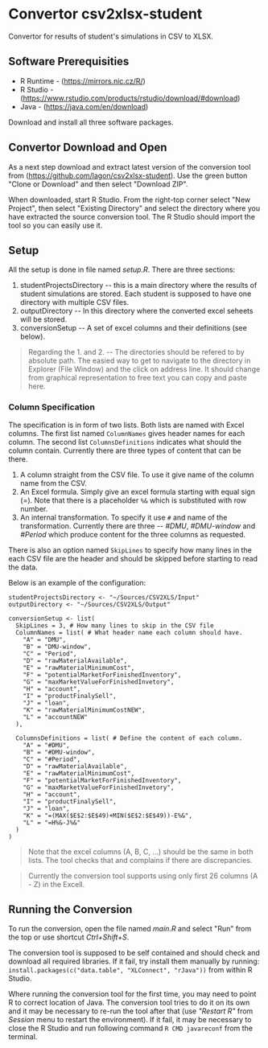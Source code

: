 # Convertor csv2xlsx-student
Convertor for results of student's simulations in CSV to XLSX.

## Software Prerequisities

  + R Runtime - (https://mirrors.nic.cz/R/)
  + R Studio  - (https://www.rstudio.com/products/rstudio/download/#download)
  + Java - (https://java.com/en/download)

Download and install all three software packages.

## Convertor Download and Open

As a next step download and extract latest version of the conversion tool from (https://github.com/lagon/csv2xlsx-student). Use the green button "Clone or Download" and then select "Download ZIP".

When downloaded, start R Studio. From the right-top corner select "New Project", then select "Existing Directory" and select the directory where you have extracted the source conversion tool. The R Studio should import the tool so you can easily use it.

## Setup

All the setup is done in file named _setup.R_. There are three sections:

 1. studentProjectsDirectory -- this is a main directory where the results of student simulations are stored. Each student is supposed to have one directory with multiple CSV files.
 2. outputDirectory -- In this directory where the converted excel seheets will be stored.
 3. conversionSetup -- A set of excel columns and their definitions (see below).

  > Regarding the 1. and 2. -- The directories should be refered to by absolute path. The easied way to get to navigate to the directory in Explorer (File Window) and the click on address line. It should change from graphical representation to free text you can copy and paste here.

### Column Specification

The specification is in form of two lists. Both lists are named with Excel columns. The first list named ```ColumnNames``` gives header names for each column. The second list ```ColumnsDefinitions``` indicates what should the column contain. Currently there are three types of content that can be there.

 1. A column straight from the CSV file. To use it give name of the column name from the CSV.
 2. An Excel formula. Simply give an excel formula starting with equal sign (=). Note that there is a placeholder ```%&``` which is substituted with row number.
 3. An internal transformation. To specify it use ```#``` and name of the transformation. Currently there are three -- _#DMU_, _#DMU-window_ and _#Period_ which produce content for the three columns as requested.

There is also an option named ```SkipLines``` to specify how many lines in the each CSV file are the header and should be skipped before starting to read the data.

Below is an example of the configuration:
```
studentProjectsDirectory <- "~/Sources/CSV2XLS/Input"
outputDirectory <- "~/Sources/CSV2XLS/Output"

conversionSetup <- list(
  SkipLines = 3, # How many lines to skip in the CSV file
  ColumnNames = list( # What header name each column should have.
    "A" = "DMU",
    "B" = "DMU-window",
    "C" = "Period",
    "D" = "rawMaterialAvailable",
    "E" = "rawMaterialMinimumCost",
    "F" = "potentialMarketForFinishedInventory",
    "G" = "maxMarketValueForFinishedInvetory",
    "H" = "account",
    "I" = "productFinalySell",
    "J" = "loan",
    "K" = "rawMaterialMinimumCostNEW",
    "L" = "accountNEW"
  ),
  
  ColumnsDefinitions = list( # Define the content of each column.
    "A" = "#DMU",
    "B" = "#DMU-window",
    "C" = "#Period",
    "D" = "rawMaterialAvailable",
    "E" = "rawMaterialMinimumCost",
    "F" = "potentialMarketForFinishedInventory",
    "G" = "maxMarketValueForFinishedInvetory",
    "H" = "account",
    "I" = "productFinalySell",
    "J" = "loan",
    "K" = "=(MAX($E$2:$E$49)+MIN($E$2:$E$49))-E%&",
    "L" = "=H%&-J%&"
  )
)
```

> Note that the excel columns (A, B, C, ...) should be the same in both lists. The tool checks that and complains if there are discrepancies.

> Currently the conversion tool supports using only first 26 columns (A - Z) in the Excell.

## Running the Conversion

To run the conversion, open the file named _main.R_ and select "Run" from the top or use shortcut *Ctrl+Shift+S*.

The conversion tool is supposed to be self contained and should check and download all required libraries. If it fail, try install them manually by running: ```install.packages(c("data.table", "XLConnect", "rJava"))``` from within R Studio.

Where running the conversion tool for the first time, you may need to point R to correct location of Java. The conversion tool tries to do it on its own and it may be necessary to re-run the tool after that (use *"Restart R"* from *Session* menu to restart the environment). If it fail, it may be necessary to close the R Studio and run following command ```R CMD javareconf``` from the terminal.


